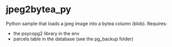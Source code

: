 # jpeg2bytea_py
Python sample that loads a jpeg image into a bytea column (blob).
Requires:
  - the psycopg2 library in the env
  - parcels table in the database (see the pg_backup folder)

